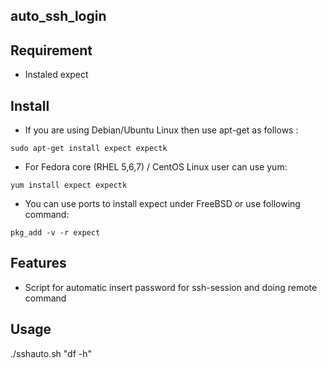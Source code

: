auto_ssh_login
--------------

Requirement
------------
- Instaled expect

Install
-------
- If you are using Debian/Ubuntu Linux then use apt-get as follows :

`
sudo apt-get install expect expectk
` 
- For Fedora core (RHEL 5,6,7) / CentOS Linux user can use yum:

`
yum install expect expectk
`
- You can use ports to install expect under FreeBSD or use following command:

`
pkg_add -v -r expect
`

Features
---------

- Script for automatic insert password for ssh-session and doing remote command

Usage
-----

./sshauto.sh "df -h"